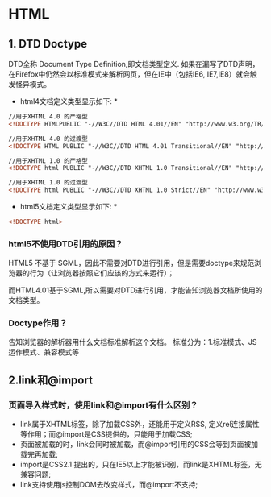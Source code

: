 # HTML
## 1. DTD Doctype 
DTD全称 Document Type Definition,即文档类型定义.
如果在漏写了DTD声明，在Firefox中仍然会以标准模式来解析网页，但在IE中（包括IE6, IE7,IE8）就会触发怪异模式。

* html4文档定义类型显示如下:  *
```html
//用于XHTML 4.0 的严格型
<!DOCTYPE HTMLPUBLIC "-//W3C//DTD HTML 4.01//EN" "http://www.w3.org/TR/html4/strict.dtd">

//用于XHTML 4.0 的过渡型
<!DOCTYPE HTML PUBLIC "-//W3C//DTD HTML 4.01 Transitional//EN" "http://www.w3.org/TR/html4/loose.dtd">

//用于XHTML 1.0 的严格型
<!DOCTYPE html PUBLIC "-//W3C//DTD XHTML 1.0 Transitional//EN" "http://www.w3.org/TR/xhtml1/DTD/xhtml1-transitional.dtd">

//用于XHTML 1.0 的过渡型
<!DOCTYPE html PUBLIC "-//W3C//DTD XHTML 1.0 Strict//EN" "http://www.w3.org/TR/xhtml1/DTD/xhtml1-strict.dtd">
```
* html5文档定义类型显示如下:  *
```html
<!DOCTYPE html>
```
### html5不使用DTD引用的原因？
HTML5 不基于 SGML，因此不需要对DTD进行引用，但是需要doctype来规范浏览器的行为（让浏览器按照它们应该的方式来运行）；

而HTML4.01基于SGML,所以需要对DTD进行引用，才能告知浏览器文档所使用的文档类型。
### Doctype作用？
告知浏览器的解析器用什么文档标准解析这个文档。
标准分为：1.标准模式、JS运作模式、兼容模式等

## 2.link和@import
### 页面导入样式时，使用link和@import有什么区别？

- link属于XHTML标签，除了加载CSS外，还能用于定义RSS, 定义rel连接属性等作用；而@import是CSS提供的，只能用于加载CSS;
- 页面被加载的时，link会同时被加载，而@import引用的CSS会等到页面被加载完再加载;
- import是CSS2.1 提出的，只在IE5以上才能被识别，而link是XHTML标签，无兼容问题;
- link支持使用js控制DOM去改变样式，而@import不支持;
